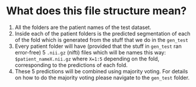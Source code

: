 # What does this file structure mean?
1. All the folders are the patient names of the test dataset.
2. Inside each of the patient folders is the predicted segmentation of each of the fold which is generated from the stuff that we do in the `gen_test` 
3. Every patient folder will have (provided that the stuff in `gen_test` ran error-free) 5 `.nii.gz` (nifti) files which will be names this way: `$patient_nameX.nii.gz` where `X=1:5` depending on the fold, corresponding to the predictions of each fold.
4. These 5 predictions will be combined using majority voting. For details on how to do the majority voting please navigate to the `gen_test` folder.
